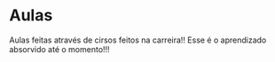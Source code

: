 # Aulas
Aulas feitas através de cirsos feitos na carreira!! Esse é o aprendizado absorvido até o momento!!!
